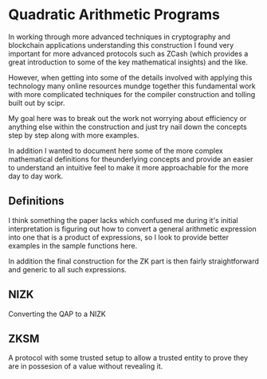 # Quadratic Arithmetic Programs

In working through more advanced techniques in cryptography and blockchain applications understanding this construction
I found very important for more advanced protocols such as ZCash (which provides a great introduction to some of the key
mathematical insights) and the like.

However, when getting into some of the details involved with applying this technology many online resources mundge
together this fundamental work with more complicated techniques for the compiler construction and tolling built out by
scipr.

My goal here was to break out the work not worrying about efficiency or anything else within the construction and just
try nail down the concepts step by step along with more examples.

In addition I wanted to document here some of the more complex mathematical definitions for theunderlying concepts and
provide an easier to understand an intuitive feel to make it more approachable for the more day to day work.

## Definitions

I think something the paper lacks which confused me during it's initial interpretation is figuring out how to convert
a general arithmetic expression into one that is a product of expressions, so I look to provide better examples in the
sample functions here.

In addition the final construction for the ZK part is then fairly straightforward and generic to all such expressions.



## NIZK

Converting the QAP to a NIZK

## ZKSM

A protocol with some trusted setup to allow a trusted entity to prove
they are in possesion of a value without revealing it.
